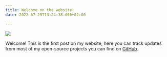 ```yaml
---
title: Welcome on the website!
date: 2022-07-29T13:24:38.000+02:00

---
```

![](/images/65183670.png)

Welcome! This is the first post on my website, here you can track updates from most of my open-source projects you can find on [GitHub](https://github.com/koningcool "GitHub").